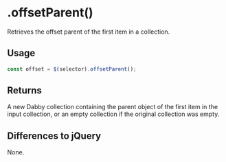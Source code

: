 # .offsetParent()

Retrieves the offset parent of the first item in a collection.

## Usage

```javascript
const offset = $(selector).offsetParent();
```

## Returns

A new Dabby collection containing the parent object of the first item in the input collection, or an empty collection if the original collection was empty.

## Differences to jQuery

None.
